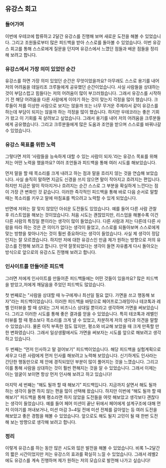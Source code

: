 ## 유강스 회고

### 들어가며
이번에 우테코에 합류하고 2달간 유강스를 진행해 보며 새로운 도전을 해볼 수 있었습니다. 그리고 조원들로부터 많은 피드백을 받아 스스로를 돌아볼 수 있었습니다. 이번 유강스 회고를 통해 스스로에게 질문을 던지며 유강스에서 느꼈던 점들과 배운 점들을 정리해 보려고 합니다.

### 유강스에서 가장 의미 있었던 순간
유강스를 하면 가장 의미 있었던 순간은 무엇이었을까요? 아무래도 스스로 용기를 내어 저의 어려움을 데일리조 크루들에게 공유했던 순간이었습니다. 사실 사람들을 상대하는 것이 부담스럽고 힘들다는 저의 어려움이 많이 부끄러웠습니다. 그래서 유강스를 시작하기 전 해당 어려움을 다른 사람에게 이야기 하는 것이 맞는지 걱정을 많이 했습니다. 크루들이 저를 이상한 사람으로 보지는 않을까 또는 너무 무거운 주제라서 같이 유강스를 하는데 부담이 되지는 않을까 하는 걱정을 많이 했습니다. 하지만 우테코라는 좋은 기회가 왔고 이 기회를 꼭 살려보고 싶었습니다. 그래서 용기를 내어 저의 어려움을 크루분들에게 공유했습니다. 그리고 크루분들에게 많은 도움과 조언을 받으며 스스로를 바꿔나갈 수 있었습니다.

### 유강스 목표를 위한 노력
그렇다면 저의 ‘사람들을 능숙하게 대할 수 있는 사람이 되자.’라는 유강스 목표를 위해 저는 어떤 노력을 했을까요? 여러 조언들과 피드백을 통해 여러 시도를 해보았습니다. 

먼저 말을 할 때 목소리를 크게 내려고 하는 점과 말을 흐리지 않는 것을 연습해 보았습니다. 사실 솔직히 말하면 지금도 신경을 쓰지 않으면 말이 작아지고 흐려지는 편입니다. 하지만 지금은 말이 작아지거나 흐려지는 순간 스스로 그 부분을 확실하게 느낀다는 점이 가장 큰 변화인 것 같습니다. 이러한 즉각적인 피드백을 통해 바로 다음 순서로 말할 때는 목소리를 키우고 말에 마침표를 찍으려고 노력할 수 있게 되었습니다. 

반면에 저와는 잘 맞지 않았던 아쉬운 도전들도 있었습니다. 예를 들어 다른 사람 관찰 후 리스트업을 해보는 것이었습니다. 처음 시도는 괜찮았지만, 리스업을 해볼수록 이건 다른 사람의 특징일 뿐이라는 생각이 많이 들었습니다. 다른 사람과 저는 다른데 다른 사람을 따라 하는 것은 큰 의미가 없다는 생각이 들었고, 스스로를 되돌아보며 스스로에게 맞는 방향을 찾아나가는 것이 훨씬 중요하다는 생각이 들었습니다. 사실 제 생각이 정답인지는 잘 모르겠습니다. 하지만 저에 대한 유강스인 만큼 제가 원하는 방향으로 저의 유강스를 진행해 보려고 합니다. 만약 잘못되었다는 생각이 들면 자유롭게 다시 돌아오는 방식으로 앞으로의 유강스도 진행해 보려고 합니다.

### 인사이트를 만들어준 피드백
그러면 저에게 인사이트를 만들어준 피드백들에는 어떤 것들이 있을까요? 많은 피드백을 받았고,저에게 깨달음을 주었던 피드백도 많았습니다.

첫 번째로는 "사람을 상대할 때 누구에게나 최선일 필요 없다. 가면을 쓰고 행동해 보자"라는 피드백이었습니다. 이러한 피드백을 바탕으로 페어프로그래밍이나 테코톡과 레벨 인터뷰을 할 때 상대는 그저 비즈니스 상대일 뿐이라고 생각하며 가면을 써보았습니다. 그리고 이러한 시도를 통해 좋은 결과를 얻을 수 있었습니다. 특히 테코톡과 레벨인터뷰를 할 때 평소보다 목소리를 크게 낼 수 있었고, 차분하게 저의 생각과 의견을 말할 수 있었습니다. 물론 아직 부족한 점도 많지만, 평소와 비교해 보았을 때 크게 만족할 만한 변화였습니다. 그래서 일상생활에서도 가면을 써보자는 시도를 앞으로 해보려고 생각하고 있습니다. 

두 번째는 “먼저 인사하고 말 걸어보기” 피드백이었습니다. 해당 피드백을 실험계획으로 세우고 다른 사람에게 먼저 인사를 해보려고 노력해 보았습니다. 신기하게도 인사라는 간단한 행동만으로 제 안에 경직되었던 부분이 많이 풀어지는 것을 느꼈습니다. 그리고 이를 통해 사람을 상대하는 것이 훨씬 편해지는 것을 알 수 있었습니다. 그래서 이제는 아는 얼굴이 보이면 항상 먼저 인사해 보려고 하고 있습니다! 

마지막 세 번째는 “해도 될까 할 때 해보기” 피드백입니다. 지금까지 살면서 해도 될까 하는 생각이 들면 하지 않는 편을 많이 선택해 왔습니다. 하지만 이번에 “해도 될까 할 때 해보기” 피드백을 통해 평소라면 하지 않았을 도전들을 여럿 해보았고 생각보다 괜찮다는 생각이 들었습니다. 예를 들어 페어 미션이 끝난 뒤에서 페어에게 설계구조에 대해 먼저 이야기를 꺼내보거나, 미션 마감 3~4일 전에 미션 전체를 갈아엎는 등 여러 도전을 해보았고 좋은 경험을 해볼 수 있었습니다. 앞으로도 해도 될지 고민이 될 때 한번 도전해 보는 방향으로 생각해 보려고 합니다.

### 정리
이렇게 유강스를 하는 동안 많은 시도와 많은 발전을 해볼 수 있었습니다. 비록 1~2달간의 짧은 시간이었지만 저는 유강스의 효과를 확실히 느낄 수 있었습니다. 그래서 레벨2에도 유강스를 계속 진행하며 제가 원하는 저의 모습으로 발전해 나가고 싶습니다!